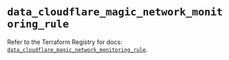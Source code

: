 # `data_cloudflare_magic_network_monitoring_rule`

Refer to the Terraform Registry for docs: [`data_cloudflare_magic_network_monitoring_rule`](https://registry.terraform.io/providers/cloudflare/cloudflare/5.5.0/docs/data-sources/magic_network_monitoring_rule).
